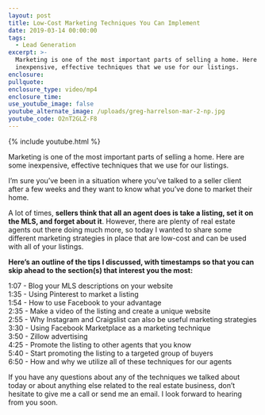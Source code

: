 ```yaml
---
layout: post
title: Low-Cost Marketing Techniques You Can Implement
date: 2019-03-14 00:00:00
tags:
  - Lead Generation
excerpt: >-
  Marketing is one of the most important parts of selling a home. Here are some
  inexpensive, effective techniques that we use for our listings.
enclosure:
pullquote:
enclosure_type: video/mp4
enclosure_time:
use_youtube_image: false
youtube_alternate_image: /uploads/greg-harrelson-mar-2-np.jpg
youtube_code: O2nT2GLZ-F8
---
```


{% include youtube.html %}

Marketing is one of the most important parts of selling a home. Here are some inexpensive, effective techniques that we use for our listings.

I’m sure you’ve been in a situation where you’ve talked to a seller client after a few weeks and they want to know what you’ve done to market their home.

A lot of times, **sellers think that all an agent does is take a listing, set it on the MLS, and forget about it**. However, there are plenty of real estate agents out there doing much more, so today I wanted to share some different marketing strategies in place that are low-cost and can be used with all of your listings.

**Here’s an outline of the tips I discussed, with timestamps so that you can skip ahead to the section(s) that interest you the most:**

1:07 - Blog your MLS descriptions on your website<br>1:35 - Using Pinterest to market a listing<br>1:54 - How to use Facebook to your advantage<br>2:35 - Make a video of the listing and create a unique website<br>2:55 - Why Instagram and Craigslist can also be useful marketing strategies<br>3:30 - Using Facebook Marketplace as a marketing technique<br>3:50 - Zillow advertising<br>4:25 - Promote the listing to other agents that you know<br>5:40 - Start promoting the listing to a targeted group of buyers<br>6:50 - How and why we utilize all of these techniques for our agents

If you have any questions about any of the techniques we talked about today or about anything else related to the real estate business, don’t hesitate to give me a call or send me an email. I look forward to hearing from you soon.